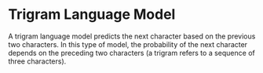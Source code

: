 # Trigram Language Model
 A trigram language model predicts the next character based on the previous two characters. In this type of model, the probability of the next character depends on the preceding two characters (a trigram refers to a sequence of three characters).
